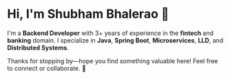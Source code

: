 # Hi, I'm Shubham Bhalerao 👋

I'm a **Backend Developer** with 3+ years of experience in the **fintech** and **banking** domain. I specialize in **Java**, **Spring Boot**, **Microservices**, **LLD**, and **Distributed Systems**.

Thanks for stopping by—hope you find something valuable here! Feel free to connect or collaborate. 🚀

